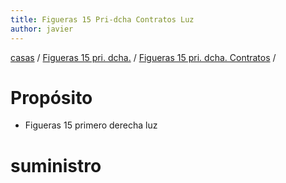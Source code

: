 ```yaml
---
title: Figueras 15 Pri-dcha Contratos Luz
author: javier
---
```


 [casas](casas) / [Figueras 15 pri. dcha.](figueras15priDcha) / [Figueras 15 pri. dcha. Contratos](figueras15priDchaContratos) / 



# Propósito

* Figueras 15 primero derecha luz

# suministro

